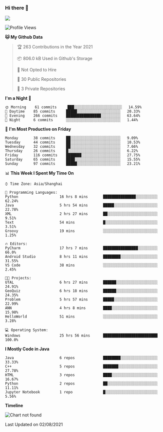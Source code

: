 ### Hi there 👋

<!--
**zhou-ning/zhou-ning** is a ✨ _special_ ✨ repository because its `README.md` (this file) appears on your GitHub profile.

Here are some ideas to get you started:

- 🔭 I’m currently working on ...
- 🌱 I’m currently learning ...
- 👯 I’m looking to collaborate on ...
- 🤔 I’m looking for help with ...
- 💬 Ask me about ...
- 📫 How to reach me: ...
- 😄 Pronouns: ...
- ⚡ Fun fact: ...
-->
![](https://github-readme-stats.vercel.app/api?username=zhou-ning)

<!--START_SECTION:waka-->
![Profile Views](http://img.shields.io/badge/Profile%20Views-0-blue)

**🐱 My Github Data** 

> 🏆 263 Contributions in the Year 2021
 > 
> 📦 806.0 kB Used in Github's Storage 
 > 
> 🚫 Not Opted to Hire
 > 
> 📜 30 Public Repositories 
 > 
> 🔑 3 Private Repositories  
 > 
**I'm a Night 🦉** 

```text
🌞 Morning    61 commits     ███░░░░░░░░░░░░░░░░░░░░░░   14.59% 
🌆 Daytime    85 commits     █████░░░░░░░░░░░░░░░░░░░░   20.33% 
🌃 Evening    266 commits    ████████████████░░░░░░░░░   63.64% 
🌙 Night      6 commits      ░░░░░░░░░░░░░░░░░░░░░░░░░   1.44%

```
📅 **I'm Most Productive on Friday** 

```text
Monday       38 commits     ██░░░░░░░░░░░░░░░░░░░░░░░   9.09% 
Tuesday      44 commits     ██░░░░░░░░░░░░░░░░░░░░░░░   10.53% 
Wednesday    32 commits     ██░░░░░░░░░░░░░░░░░░░░░░░   7.66% 
Thursday     26 commits     █░░░░░░░░░░░░░░░░░░░░░░░░   6.22% 
Friday       116 commits    ███████░░░░░░░░░░░░░░░░░░   27.75% 
Saturday     65 commits     ████░░░░░░░░░░░░░░░░░░░░░   15.55% 
Sunday       97 commits     █████░░░░░░░░░░░░░░░░░░░░   23.21%

```


📊 **This Week I Spent My Time On** 

```text
⌚︎ Time Zone: Asia/Shanghai

💬 Programming Languages: 
Python                   16 hrs 8 mins       ███████████████░░░░░░░░░░   62.24% 
Java                     5 hrs 54 mins       █████░░░░░░░░░░░░░░░░░░░░   22.78% 
XML                      2 hrs 27 mins       ██░░░░░░░░░░░░░░░░░░░░░░░   9.51% 
Text                     54 mins             █░░░░░░░░░░░░░░░░░░░░░░░░   3.51% 
Groovy                   19 mins             ░░░░░░░░░░░░░░░░░░░░░░░░░   1.25%

🔥 Editors: 
PyCharm                  17 hrs 7 mins       ████████████████░░░░░░░░░   66.0% 
Android Studio           8 hrs 11 mins       ████████░░░░░░░░░░░░░░░░░   31.55% 
VS Code                  38 mins             ░░░░░░░░░░░░░░░░░░░░░░░░░   2.45%

🐱‍💻 Projects: 
UTAL                     6 hrs 27 mins       ██████░░░░░░░░░░░░░░░░░░░   24.91% 
GeoQuiz                  6 hrs 18 mins       ██████░░░░░░░░░░░░░░░░░░░   24.35% 
Problem                  5 hrs 57 mins       █████░░░░░░░░░░░░░░░░░░░░   22.99% 
ANN                      4 hrs 8 mins        ████░░░░░░░░░░░░░░░░░░░░░   15.98% 
HelloWorld               51 mins             ░░░░░░░░░░░░░░░░░░░░░░░░░   3.28%

💻 Operating System: 
Windows                  25 hrs 56 mins      █████████████████████████   100.0%

```

**I Mostly Code in Java** 

```text
Java                     6 repos             ████████░░░░░░░░░░░░░░░░░   33.33% 
C++                      5 repos             ███████░░░░░░░░░░░░░░░░░░   27.78% 
HTML                     3 repos             ████░░░░░░░░░░░░░░░░░░░░░   16.67% 
Python                   2 repos             ██░░░░░░░░░░░░░░░░░░░░░░░   11.11% 
Jupyter Notebook         1 repo              █░░░░░░░░░░░░░░░░░░░░░░░░   5.56%

```


**Timeline**

![Chart not found](https://raw.githubusercontent.com/zhou-ning/zhou-ning/main/charts/bar_graph.png) 


 Last Updated on 02/08/2021
<!--END_SECTION:waka-->
